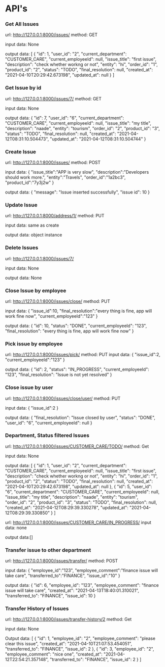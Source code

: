 # API's

### Get All Issues
url: http://127.0.0.1:8000/issues/
method: GET

input data: None

output data:
[
    {
        "id": 1,
        "user_id": "2",
        "current_department": "CUSTOMER_CARE",
        "current_employeeId": null,
        "issue_title": "first issue",
        "description": "check whether workng or not",
        "entity": "hi",
        "order_id": "1",
        "product_id": "2",
        "status": "TODO",
        "final_resolution": null,
        "created_at": "2021-04-10T20:29:42.673198",
        "updated_at": null
    }
]


### Get Issue by id
url: http://127.0.0.1:8000/issues/7/
method: GET

input data: None

output data:
{
    "id": 7,
    "user_id": "6",
    "current_department": "CUSTOMER_CARE",
    "current_employeeId": null,
    "issue_title": "my title",
    "description": "naade",
    "entity": "tourism",
    "order_id": "2",
    "product_id": "3",
    "status": "TODO",
    "final_resolution": null,
    "created_at": "2021-04-12T08:31:10.504473",
    "updated_at": "2021-04-12T08:31:10.504744"
}


### Create Issue
url: http://127.0.0.1:8000/issues/
method: POST

input data:
{
    "issue_title":"APP is very slow",
    "description":"Developers should work more.",
    "entity":"Travels",
    "order_id":"1a2bc3",
    "product_id":"7y3j2w"
}

output data: 
{
    "message": "Issue inserted successfully",
    "issue id": 10
}


### Update Issue
url: http://127.0.0.1:8000/address/1/
method: PUT

input data: same as create

output data: object instance

### Delete Issues
url: http://127.0.0.1:8000/issues/7/

input data: None

output data: None

### Close Issue by employee
url: http://127.0.0.1:8000/issues/close/
method: PUT

input data:
{
    "issue_id":10,
    "final_resolution":"every thing is fine, app will work fine now",
    "current_employeeId":"123"
}

output data:
{
    "id": 10,
    "status": "DONE",
    "current_employeeId": "123",
    "final_resolution": "every thing is fine, app will work fine now"
}

### Pick issue by employee
url: http://127.0.0.1:8000/issues/pick/
method: PUT
input data:
{
    "issue_id":2,
    "current_employeeId":"123"
}

output data:
{
    "id": 2,
    "status": "IN_PROGRESS",
    "current_employeeId": "123",
    "final_resolution": "Issue is not yet resolved"
}

### Close issue by user
url: http://127.0.0.1:8000/issues/close/user/
method: PUT

input data:
{
    "issue_id":2
}

output data:
{
    "final_resolution": "Issue closed by user",
    "status": "DONE",
    "user_id": "6",
    "current_employeeId": null
}

### Department, Status filtered Issues
url: http://127.0.0.1:8000/issues/CUSTOMER_CARE/TODO/
method: Get

input data: None

output data: 
[
    {
        "id": 1,
        "user_id": "2",
        "current_department": "CUSTOMER_CARE",
        "current_employeeId": null,
        "issue_title": "first issue",
        "description": "check whether workng or not",
        "entity": "hi",
        "order_id": "1",
        "product_id": "2",
        "status": "TODO",
        "final_resolution": null,
        "created_at": "2021-04-10T20:29:42.673198",
        "updated_at": null
    },
    {
        "id": 5,
        "user_id": "6",
        "current_department": "CUSTOMER_CARE",
        "current_employeeId": null,
        "issue_title": "my title",
        "description": "naade",
        "entity": "tourism",
        "order_id": "2",
        "product_id": "3",
        "status": "TODO",
        "final_resolution": null,
        "created_at": "2021-04-12T08:29:39.330278",
        "updated_at": "2021-04-12T08:29:39.330850"
    }
]

url: http://127.0.0.1:8000/issues/CUSTOMER_CARE/IN_PROGRESS/
input data:
none

output data:[]

### Transfer issue to other department
url: http://127.0.0.1:8000/issues/transfer/
method: POST

input data:
{
    "employee_id":"123",
    "employee_comment":"finance issue will take care",
    "transferred_to":"FINANCE",
    "issue_id":"10"
}

output data:
{
    "id": 6,
    "employee_id": "123",
    "employee_comment": "finance issue will take care",
    "created_at": "2021-04-13T18:40:01.310021",
    "transferred_to": "FINANCE",
    "issue_id": 10
}

### Transfer History of Issues
url: http://127.0.0.1:8000/issues/transfer-history/2
method: Get

input data:
None

Output data:
[
    {
        "id": 1,
        "employee_id": "2",
        "employee_comment": "please clear this issue",
        "created_at": "2021-04-10T21:07:53.454051",
        "transferred_to": "FINANCE",
        "issue_id": 2
    },
    {
        "id": 3,
        "employee_id": "2",
        "employee_comment": "nice one",
        "created_at": "2021-04-12T22:54:21.357148",
        "transferred_to": "FINANCE",
        "issue_id": 2
    }
]